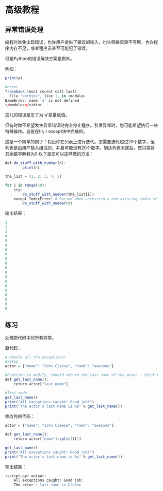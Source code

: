 # **高级教程**

## **异常错误处理**

编程时难免出现错误，也许用户提供了错误的输入，也许网络资源不可用，也许程序内存不足，或者程序员甚至可能犯了错误。

但是Python的错误解决方案是例外。

例如：

```r
print(a)

#error
Traceback (most recent call last):
  File "<stdin>", line 1, in <module>
NameError: name 'a' is not defined
</module></stdin>
```

这儿的错误是忘了为'a'变量赋值。

但有时你不希望发生异常错误时完全停止程序。引发异常时，您可能希望执行一些特殊操作。这是在try / except块中完成的。

这是一个简单的例子：假设你在列表上进行迭代。您需要迭代超过20个数字，但列表是由用户输入组成的，并且可能没有20个数字。到达列表末尾后，您只需将其余数字解释为0.以下是您可以这样做的方法：

```r
def do_stuff_with_number(n):
        print(n)

the_list = (1, 2, 3, 4, 5)

for i in range(20):
    try:
        do_stuff_with_number(the_list[i])
    except IndexError: # Raised when accessing a non-existing index of a list
        do_stuff_with_number(0)
```

输出结果：

```r
1
2
3
4
5
0
0
0
0
0
0
0
0
0
0
0
0
0
0
0
```

## **练习**

处理原代码中的所有异常。

原代码：

```r
# Handle all the exceptions!
#Setup
actor = {"name": "John Cleese", "rank": "awesome"}

#Function to modify, should return the last name of the actor - think back to previous lessons for how to get it
def get_last_name():
    return actor["last_name"]

#Test code
get_last_name()
print("All exceptions caught! Good job!")
print("The actor's last name is %s" % get_last_name())
```

修改完的代码：

```r
actor = {"name": "John Cleese", "rank": "awesome"}

def get_last_name():
    return actor["name"].split()[1]

get_last_name()
print("All exceptions caught! Good job!")
print("The actor's last name is %s" % get_last_name())
```

输出结果：

```r
<script.py> output:
    All exceptions caught! Good job!
    The actor's last name is Cleese
```
